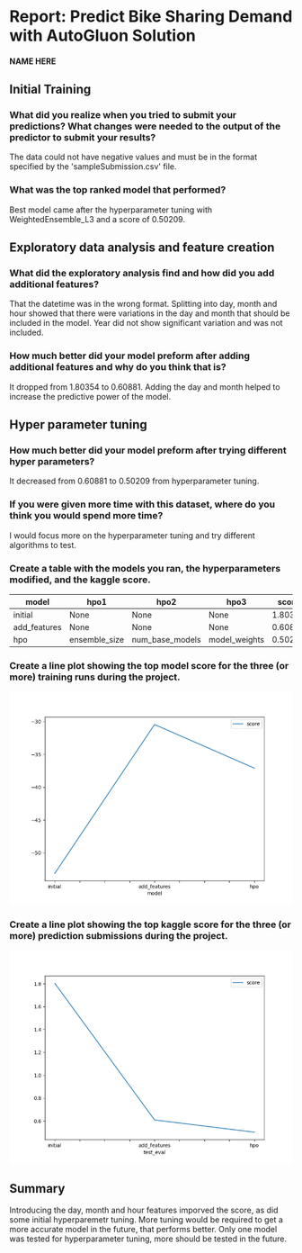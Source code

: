 # Report: Predict Bike Sharing Demand with AutoGluon Solution
#### NAME HERE

## Initial Training
### What did you realize when you tried to submit your predictions? What changes were needed to the output of the predictor to submit your results?
The data could not have negative values and must be in the format specified by the 'sampleSubmission.csv' file.

### What was the top ranked model that performed?
Best model came after the hyperparameter tuning with WeightedEnsemble_L3 and a score of 0.50209.

## Exploratory data analysis and feature creation
### What did the exploratory analysis find and how did you add additional features?
That the datetime was in the wrong format. Splitting into day, month and hour showed that there were variations in the day and month that should be included in the model. Year did not show significant variation and was not included.

### How much better did your model preform after adding additional features and why do you think that is?
It dropped from 1.80354 to 0.60881. Adding the day and month helped to increase the predictive power of the model.

## Hyper parameter tuning
### How much better did your model preform after trying different hyper parameters?
It decreased from 0.60881 to 0.50209 from hyperparameter tuning. 

### If you were given more time with this dataset, where do you think you would spend more time?
I would focus more on the hyperparameter tuning and try different algorithms to test.

### Create a table with the models you ran, the hyperparameters modified, and the kaggle score.
|model|hpo1|hpo2|hpo3|score|
|--|--|--|--|--|
|initial|None|None|None|1.80354|
|add_features|None|None|None|0.60881|
|hpo|ensemble_size|num_base_models|model_weights|0.50209|

### Create a line plot showing the top model score for the three (or more) training runs during the project.

![model_train_score.png](img/model_train_score_jm.png)

### Create a line plot showing the top kaggle score for the three (or more) prediction submissions during the project.

![model_test_score.png](img/model_test_score_jm.png)

## Summary
Introducing the day, month and hour features imporved the score, as did some initial hyperparemetr tuning. More tuning would be required to get a more accurate model in the future, that performs better. Only one model was tested for hyperparameter tuning, more should be tested in the future. 